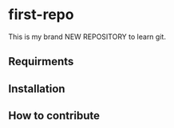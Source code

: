 # first-repo
This is my brand NEW REPOSITORY to learn git.

## Requirments

## Installation

## How to contribute
